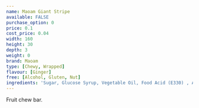 ```yaml
---
name: Maoam Giant Stripe
available: FALSE
purchase_option: 0
price: 0.1
cost_price: 0.04
width: 160
height: 30
depth: 3
weight: 0
brand: Maoam
type: [Chewy, Wrapped]
flavour: [Ginger]
free: [Alcohol, Gluten, Nut]
ingredients: 'Sugar, Glucose Syrup, Vegetable Oil, Food Acid (E330) , Artificial Flavourings, Humectant (Sorbitol Syrup), Fruit Juice  3% From Concentrate, Strawberry, Celling Agent Gelatine, Citric Acid, Fruit and Plant Concentrates; Safflower, Sweet Potato, Carrot, Radish, Blackcurrant, Hibiscus, Flavourings, Invert Sugar Syrup'
---
```

Fruit chew bar.